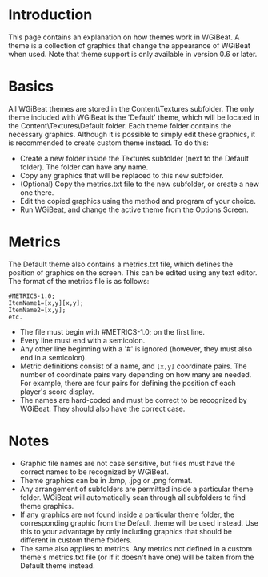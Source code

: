 # Introduction #

This page contains an explanation on how themes work in WGiBeat. A theme is a collection of graphics that change the appearance of WGiBeat when used. Note that theme support is only available in version 0.6 or later.


# Basics #

All WGiBeat themes are stored in the Content\Textures subfolder. The only theme included with WGiBeat is the 'Default' theme, which will be located in the Content\Textures\Default folder. Each theme folder contains the necessary graphics. Although it is possible to simply edit these graphics, it is recommended to create custom theme instead. To do this:

  * Create a new folder inside the Textures subfolder (next to the Default folder). The folder can have any name.
  * Copy any graphics that will be replaced to this new subfolder.
  * (Optional) Copy the metrics.txt file to the new subfolder, or create a new one there.
  * Edit the copied graphics using the method and program of your choice.
  * Run WGiBeat, and change the active theme from the Options Screen.

# Metrics #

The Default theme also contains a metrics.txt file, which defines the position of graphics on the screen. This can be edited using any text editor. The format of the metrics file is as follows:

```
#METRICS-1.0;
ItemName1=[x,y][x,y];
ItemName2=[x,y];
etc.
```

  * The file must begin with #METRICS-1.0; on the first line.
  * Every line must end with a semicolon.
  * Any other line beginning with a '#' is ignored (however, they must also end in a semicolon).
  * Metric definitions consist of a name, and `[x,y]` coordinate pairs. The number of coordinate pairs vary depending on how many are needed. For example, there are four pairs for defining the position of each player's score display.
  * The names are hard-coded and must be correct to be recognized by WGiBeat. They should also have the correct case.

# Notes #

  * Graphic file names are not case sensitive, but files must have the correct names to be recognized by WGiBeat.
  * Theme graphics can be  in .bmp, .jpg or .png format.
  * Any arrangement of subfolders are permitted inside a particular theme folder. WGiBeat will automatically scan through all subfolders to find theme graphics.
  * If any graphics are not found inside a particular theme folder, the corresponding graphic from the Default theme will be used instead. Use this to your advantage by only including graphics that should be different in custom theme folders.
  * The same also applies to metrics. Any metrics not defined in a custom theme's metrics.txt file (or if it doesn't have one) will be taken from the Default theme instead.